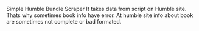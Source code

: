 Simple Humble Bundle Scraper
It takes data from script on Humble site. Thats why sometimes book info have error.
At humble site info about book are sometimes not complete or bad formated.
